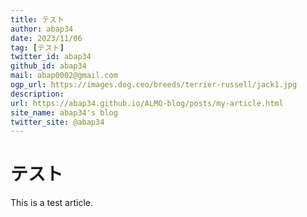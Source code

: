 ```yaml
---
title: テスト
author: abap34
date: 2023/11/06
tag: [テスト]
twitter_id: abap34
github_id: abap34
mail: abap0002@gmail.com
ogp_url: https://images.dog.ceo/breeds/terrier-russell/jack1.jpg
description: 
url: https://abap34.github.io/ALMO-blog/posts/my-article.html
site_name: abap34's blog
twitter_site: @abap34
---
```



# テスト


This is a test article.